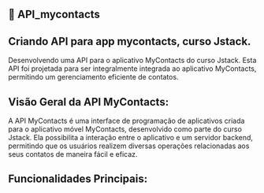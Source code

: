 ## 🤖 API_mycontacts

## Criando API para app mycontacts, curso Jstack.

Desenvolvendo uma API para o aplicativo MyContacts do curso Jstack. Esta API foi projetada para ser integralmente integrada ao aplicativo MyContacts, permitindo um gerenciamento eficiente de contatos.

## Visão Geral da API MyContacts:

A API MyContacts é uma interface de programação de aplicativos criada para o aplicativo móvel MyContacts, desenvolvido como parte do curso Jstack. Ela possibilita a interação entre o aplicativo e um servidor backend, permitindo que os usuários realizem diversas operações relacionadas aos seus contatos de maneira fácil e eficaz.

## Funcionalidades Principais:

